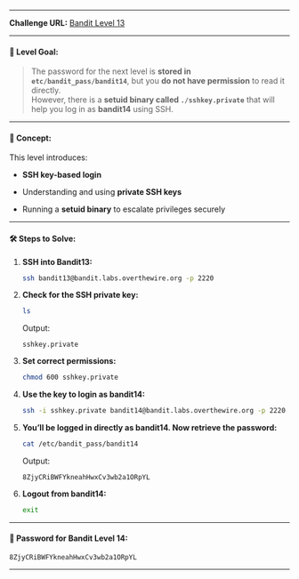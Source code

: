 
---
**Challenge URL:** [Bandit Level 13](https://overthewire.org/wargames/bandit/bandit13.html)

---

#### 🔐 Level Goal:

> The password for the next level is **stored in `etc/bandit_pass/bandit14`**, but you **do not have permission** to read it directly.  
> However, there is a **setuid binary called `./sshkey.private`** that will help you log in as **bandit14** using SSH.

---

#### 🧠 Concept:

This level introduces:

- **SSH key-based login**
    
- Understanding and using **private SSH keys**
    
- Running a **setuid binary** to escalate privileges securely
    

---

#### 🛠️ Steps to Solve:

1. **SSH into Bandit13:**
    
    ```bash
    ssh bandit13@bandit.labs.overthewire.org -p 2220
    ```
    
2. **Check for the SSH private key:**
    
    ```bash
    ls
    ```
    
    Output:
    
    ```
    sshkey.private
    ```
    
3. **Set correct permissions:**
    
    ```bash
    chmod 600 sshkey.private
    ```
    
4. **Use the key to login as bandit14:**
    
    ```bash
    ssh -i sshkey.private bandit14@bandit.labs.overthewire.org -p 2220
    ```
    
5. **You’ll be logged in directly as bandit14. Now retrieve the password:**
    
    ```bash
    cat /etc/bandit_pass/bandit14
    ```
    
    Output:
    
    ```
    8ZjyCRiBWFYkneahHwxCv3wb2a1ORpYL
    ```
    
6. **Logout from bandit14:**
    
    ```bash
    exit
    ```
    

---

#### 🔑 Password for Bandit Level 14:

```
8ZjyCRiBWFYkneahHwxCv3wb2a1ORpYL
```

---
